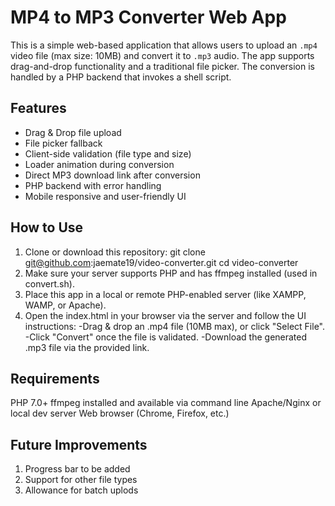 # MP4 to MP3 Converter Web App

This is a simple web-based application that allows users to upload an `.mp4` video file (max size: 10MB) and convert it to `.mp3` audio. The app supports drag-and-drop functionality and a traditional file picker. The conversion is handled by a PHP backend that invokes a shell script.

## Features

-  Drag & Drop file upload
-  File picker fallback
-  Client-side validation (file type and size)
-  Loader animation during conversion
-  Direct MP3 download link after conversion
-  PHP backend with error handling
-  Mobile responsive and user-friendly UI

## How to Use

1. Clone or download this repository:
   git clone git@github.com:jaemate19/video-converter.git
   cd video-converter
2. Make sure your server supports PHP and has ffmpeg installed (used in convert.sh).
3. Place this app in a local or remote PHP-enabled server (like XAMPP, WAMP, or Apache).
4. Open the index.html in your browser via the server and follow the UI instructions:
   -Drag & drop an .mp4 file (10MB max), or click "Select File".
   -Click "Convert" once the file is validated.
   -Download the generated .mp3 file via the provided link.

## Requirements

PHP 7.0+
ffmpeg installed and available via command line
Apache/Nginx or local dev server
Web browser (Chrome, Firefox, etc.)

## Future Improvements

1. Progress bar to be added
2. Support for other file types
3. Allowance for batch uplods